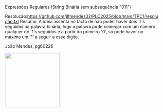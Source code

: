 Expressões Regulares (String Binária sem subsequência "011")

Resolução:https://github.com/jlfmendes32/PLC2025/blob/main/TPC1/resolução.txt
Resumo: A ideia assenta no facto de não poder haver dois '1's seguidos na palavra binária, logo a palavra pode começar com um número qualquer de '1's seguidos e a partir do primeiro '0', só pode haver no máximo um '1' a seguir a esse dígito.

João Mendes, pg60226

<img src="https://github.com/user-attachments/assets/9eab7434-fb2c-43ef-bbc4-4d3f88e145fc" width="180">

